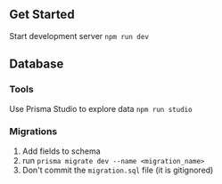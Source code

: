 
## Get Started

Start development server `npm run dev`

## Database

### Tools

Use Prisma Studio to explore data `npm run studio`
### Migrations

1. Add fields to schema
2. run `prisma migrate dev --name <migration_name>`
3. Don't commit the `migration.sql` file (it is gitignored)
